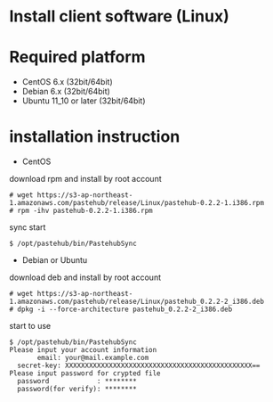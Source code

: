 Install client software (Linux)
=======================

# Required platform

- CentOS 6.x   (32bit/64bit)
- Debian 6.x   (32bit/64bit)
- Ubuntu 11_10 or later (32bit/64bit)

# installation instruction

- CentOS

download rpm and install by root account

	# wget https://s3-ap-northeast-1.amazonaws.com/pastehub/release/Linux/pastehub-0.2.2-1.i386.rpm
	# rpm -ihv pastehub-0.2.2-1.i386.rpm

sync start
   
	$ /opt/pastehub/bin/PastehubSync


- Debian or Ubuntu

download deb and install by root account

	# wget https://s3-ap-northeast-1.amazonaws.com/pastehub/release/Linux/pastehub_0.2.2-2_i386.deb
	# dpkg -i --force-architecture pastehub_0.2.2-2_i386.deb

start to use

	$ /opt/pastehub/bin/PastehubSync 
	Please input your account information
	       email: your@mail.example.com
	  secret-key: XXXXXXXXXXXXXXXXXXXXXXXXXXXXXXXXXXXXXXXXXXXXXXX==
	Please input password for crypted file
	  password            : ********
	  password(for verify): ********

